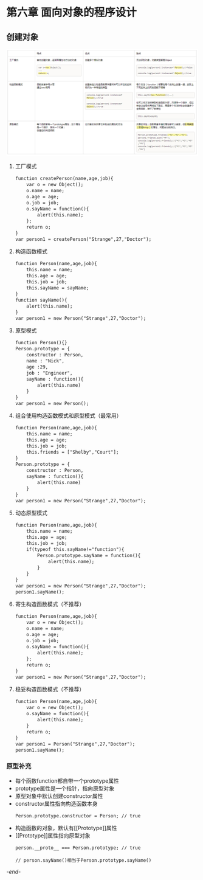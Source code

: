 # 第六章 面向对象的程序设计

## 创建对象

![对象比较](images/oocompare.png)

1. 工厂模式
    ```
    function createPerson(name,age,job){
        var o = new Object();
        o.name = name;
        o.age = age;
        o.job = job;
        o.sayName = function(){
            alert(this.name);
        };
        return o;
    }
    var person1 = createPerson("Strange",27,"Doctor");
    ```
2. 构造函数模式
    ```
    function Person(name,age,job){
        this.name = name;
        this.age = age;
        this.job = job;
        this.sayName = sayName;
    }
    function sayName(){
        alert(this.name);
    }
    var person1 = new Person("Strange",27,"Doctor");
    ```
3. 原型模式
    ```
    function Person(){}
    Person.prototype = {
        constructor : Person,
        name : "Nick",
        age :29,
        job : "Engineer",
        sayName : function(){
            alert(this.name)
        }
    }
    var person1 = new Person();
    ```
4. 组合使用构造函数模式和原型模式（最常用）
    ```
    function Person(name,age,job){
        this.name = name;
        this.age = age;
        this.job = job;
        this.friends = ["Shelby","Court"];
    }
    Person.prototype = {
        constructor : Person,
        sayName : function(){
            alert(this.name)
        }
    }
    var person1 = new Person("Strange",27,"Doctor");
    ```
5. 动态原型模式
    ```
    function Person(name,age,job){
        this.name = name;
        this.age = age;
        this.job = job;
        if(typeof this.sayName!="function"){
            Person.prototype.sayName = function(){
                alert(this.name);
            }
        }
    }
    var person1 = new Person("Strange",27,"Doctor");
    person1.sayName();
    ```
6. 寄生构造函数模式（不推荐）
    ```
    function Person(name,age,job){
        var o = new Object();
        o.name = name;
        o.age = age;
        o.job = job;
        o.sayName = function(){
            alert(this.name);
        };
        return o;
    }
    var person1 = new Person("Strange",27,"Doctor");
    ```
7. 稳妥构造函数模式（不推荐）
    ```
    function Person(name,age,job){
        var o = new Object();
        o.sayName = function(){
            alert(this.name);
        }
        return o;
    }
    var person1 = Person("Strange",27,"Doctor");
    person1.sayName();
    ```

### 原型补充
* 每个函数function都自带一个prototype属性
* prototype属性是一个指针，指向原型对象
* 原型对象中默认创建constructor属性
* constructor属性指向构造函数本身
    ```
    Person.prototype.constructor = Person; // true
    ```
* 构造函数的对象，默认有[[Prototype]]属性
* [[Prototype]]属性指向原型对象
    ```
    person.__proto__ === Person.prototype; // true

    // person.sayName()相当于Person.prototype.sayName()
    ```

*-end-*
